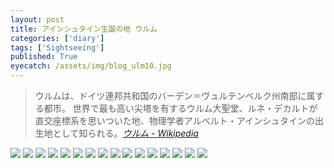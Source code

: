 ```yaml
---
layout: post
title: アインシュタイン生誕の地 ウルム
categories: ['diary']
tags: ['Sightseeing']
published: True
eyecatch: /assets/img/blog_ulm10.jpg
---
```


> ウルムは、ドイツ連邦共和国のバーデン＝ヴュルテンベルク州南部に属する都市。 世界で最も高い尖塔を有するウルム大聖堂、ルネ・デカルトが直交座標系を思いついた地、物理学者アルベルト・アインシュタインの出生地として知られる。<cite>[ウルム - Wikipedia](https://ja.wikipedia.org/wiki/%E3%82%A6%E3%83%AB%E3%83%A0)</cite>

<img src="/assets/img/blog_ulm01.jpg" class="image-on-frame image-fade">

<img src="/assets/img/blog_ulm02.jpg" class="image-on-frame-small image-fade">

<img src="/assets/img/blog_ulm03.jpg" class="image-on-frame image-fade">

<img src="/assets/img/blog_ulm04.jpg" class="image-on-frame image-fade">

<img src="/assets/img/blog_ulm05.jpg" class="image-on-frame image-fade">

<img src="/assets/img/blog_ulm06.jpg" class="image-on-frame image-fade">

<img src="/assets/img/blog_ulm07.jpg" class="image-on-frame image-fade">

<img src="/assets/img/blog_ulm08.jpg" class="image-on-frame image-fade">

<img src="/assets/img/blog_ulm09.jpg" class="image-on-frame image-fade">

<img src="/assets/img/blog_ulm10.jpg" class="image-on-frame image-fade">

<img src="/assets/img/blog_ulm11.jpg" class="image-on-frame image-fade">

<img src="/assets/img/blog_ulm12.jpg" class="image-on-frame image-fade">

<img src="/assets/img/blog_ulm13.jpg" class="image-on-frame image-fade">

<img src="/assets/img/blog_ulm14.jpg" class="image-on-frame image-fade">

<img src="/assets/img/blog_ulm15.jpg" class="image-on-frame image-fade">

<img src="/assets/img/blog_ulm16.jpg" class="image-on-frame image-fade">